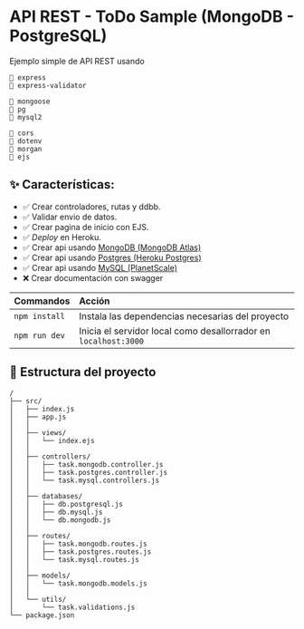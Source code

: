 # API REST - ToDo Sample (MongoDB - PostgreSQL)

Ejemplo simple de API REST usando

    🎯 express
    🎯 express-validator

    🎯 mongoose
    🎯 pg
    🎯 mysql2
    
    🎯 cors
    🎯 dotenv
    🎯 morgan
    🎯 ejs



## ✨ Características:
- ✅ Crear controladores, rutas y ddbb.
- ✅ Validar envio de datos.
- ✅ Crear pagina de inicio con EJS.
- ✅ *Deploy* en Heroku.
- ✅ Crear api usando [MongoDB (MongoDB Atlas)](https://api-rest-todo-sample.herokuapp.com/api/mongodb)
- ✅ Crear api usando [Postgres (Heroku Postgres)](https://api-rest-todo-sample.herokuapp.com/api/postgres)
- ✅ Crear api usando [MySQL (PlanetScale)](https://api-rest-todo-sample.herokuapp.com/api/mysql)
- ❌ Crear documentación con swagger

| Commandos         | Acción                                                           |
|:----------------  |:---------------------------------------------------------------- |
| `npm install`     | Instala las dependencias necesarias del proyecto                 |
| `npm run dev`     | Inicia el servidor local como desallorrador en `localhost:3000`  |


## 🚀 Estructura del proyecto
```
/
├── src/
│   ├── index.js
│   ├── app.js
│   │
│   ├── views/
│   │   └── index.ejs
│   │
│   ├── controllers/
│   │   ├── task.mongodb.controller.js
│   │   ├── task.postgres.controller.js
│   │   └── task.mysql.controllers.js
│   │
│   ├── databases/
│   │   ├── db.postgresql.js
│   │   ├── db.mysql.js
│   │   └── db.mongodb.js
│   │
│   ├── routes/
│   │   ├── task.mongodb.routes.js
│   │   ├── task.postgres.routes.js
│   │   └── task.mysql.routes.js
│   │
│   ├── models/
│   │   └── task.mongodb.models.js
│   │
│   └── utils/
│       └── task.validations.js
└── package.json
```
